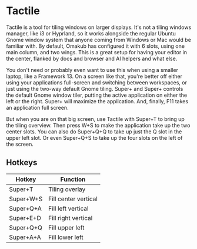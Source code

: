 # Tactile

Tactile is a tool for tiling windows on larger displays. It's not a tiling windows manager, like i3 or Hyprland,
so it works alongside the regular Ubuntu Gnome window system that anyone coming from Windows or Mac would be
familiar with. By default, Omakub has configured it with 6 slots, using one main column, and two wings. This is
a great setup for having your editor in the center, flanked by docs and browser and AI helpers and what else.

You don't need or probably even want to use this when using a smaller laptop, like a Framework 13. On a screen
like that, you're better off either using your applications full-screen and switching between workspaces, or
just using the two-way default Gnome tiling. Super+<arrow left> and Super+<arrow right> controls the default
Gnome window tiler, putting the active application on either the left or the right. Super+<arrow up> will
maximize the application. And, finally, F11 takes an application full screen.

But when you are on that big screen, use Tactile with Super+T to bring up the tiling overview. Then press W+S
to make the application take up the two center slots. You can also do Super+Q+Q to take up just the Q slot in
the upper left slot. Or even Super+Q+S to take up the four slots on the left of the screen.

## Hotkeys

| Hotkey        | Function             |
| ------------- | -------------------- |
| Super+T       | Tiling overlay       |
| Super+W+S     | Fill center vertical |
| Super+Q+A     | Fill left vertical   |
| Super+E+D     | Fill right vertical  |
| Super+Q+Q     | Fill upper left      |
| Super+A+A     | Fill lower left      |
